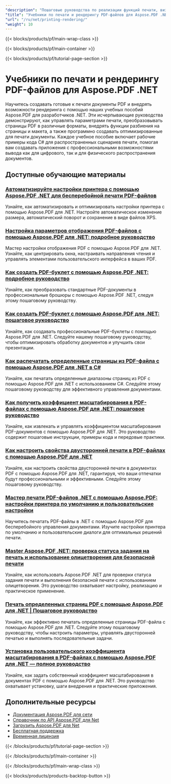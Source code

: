 ```yaml
---
"description": "Пошаговые руководства по реализации функций печати, визуального рендеринга и предварительного просмотра PDF-файлов с помощью Aspose.PDF для .NET."
"title": "Учебники по печати и рендерингу PDF-файлов для Aspose.PDF .NET"
"url": "/ru/net/printing-rendering/"
"weight": 10
---
```


{{< blocks/products/pf/main-wrap-class >}}

{{< blocks/products/pf/main-container >}}

{{< blocks/products/pf/tutorial-page-section >}}

# Учебники по печати и рендерингу PDF-файлов для Aspose.PDF .NET

Научитесь создавать готовые к печати документы PDF и внедрять возможности рендеринга с помощью наших учебных пособий Aspose.PDF для разработчиков .NET. Эти исчерпывающие руководства демонстрируют, как управлять параметрами печати, преобразовывать страницы PDF в различные форматы, внедрять функции разбиения на страницы и макета, а также программно создавать оптимизированные для печати документы. Каждое учебное пособие включает рабочие примеры кода C# для распространенных сценариев печати, помогая вам создавать приложения с профессиональными возможностями вывода как для цифрового, так и для физического распространения документов.

## Доступные обучающие материалы

### [Автоматизируйте настройки принтера с помощью Aspose.PDF .NET для бесперебойной печати PDF-файлов](./automate-printer-settings-aspose-pdf-net/)
Узнайте, как автоматизировать и оптимизировать настройки принтера с помощью Aspose.PDF для .NET. Настройте автоматическое изменение размера, автоматический поворот и сохранение в виде файлов XPS.

### [Настройка параметров отображения PDF-файлов с помощью Aspose.PDF для .NET: подробное руководство](./aspose-pdf-net-customize-display-settings/)
Мастер настройки отображения PDF с помощью Aspose.PDF для .NET. Узнайте, как центрировать окна, настраивать направления чтения и управлять элементами пользовательского интерфейса в ваших PDF.

### [Как создать PDF-буклет с помощью Aspose.PDF .NET: подробное руководство](./create-pdf-booklet-using-asposepdf-dotnet/)
Узнайте, как преобразовать стандартные PDF-документы в профессиональные брошюры с помощью Aspose.PDF .NET, следуя этому пошаговому руководству.

### [Как создать PDF-буклет с помощью Aspose.PDF для .NET: пошаговое руководство](./create-pdf-booklet-aspose-pdf-net-guide/)
Узнайте, как создавать профессиональные PDF-буклеты с помощью Aspose.PDF для .NET. Следуйте нашему пошаговому руководству, чтобы оптимизировать обработку документов и улучшить свои презентации.

### [Как распечатать определенные страницы из PDF-файла с помощью Aspose.PDF для .NET в C#](./print-specific-pages-pdf-aspose-net/)
Узнайте, как печатать определенные диапазоны страниц из PDF с помощью Aspose.PDF для .NET с использованием C#. Следуйте этому пошаговому руководству для эффективного управления документами.

### [Как получить коэффициент масштабирования в PDF-файлах с помощью Aspose.PDF для .NET: пошаговое руководство](./retrieve-zoom-factor-aspose-pdf-dotnet/)
Узнайте, как извлекать и управлять коэффициентом масштабирования PDF-документов с помощью Aspose.PDF для .NET. Это руководство содержит пошаговые инструкции, примеры кода и передовые практики.

### [Как настроить свойства двусторонней печати в PDF-файлах с помощью Aspose.PDF для .NET](./set-duplex-print-properties-aspose-pdf-dotnet/)
Узнайте, как настроить свойства двусторонней печати в документах PDF с помощью Aspose.PDF для .NET, гарантируя, что ваши отпечатки будут профессиональными и эффективными. Следуйте этому пошаговому руководству.

### [Мастер печати PDF-файлов .NET с помощью Aspose.PDF: настройки принтера по умолчанию и пользовательские настройки](./efficient-pdf-printing-net-aspose-pdf/)
Научитесь печатать PDF-файлы в .NET с помощью Aspose.PDF для бесперебойного управления документами. Изучите настройки принтера по умолчанию и пользовательские диалоги для оптимальных решений печати.

### [Master Aspose.PDF .NET: проверка статуса задания на печать и использование олицетворения для безопасной печати](./aspose-pdf-net-check-print-job-status-impersonation/)
Узнайте, как использовать Aspose.PDF .NET для проверки статуса задания печати и выполнения безопасной печати с использованием олицетворения. Это руководство охватывает настройку, реализацию и практическое применение.

### [Печать определенных страниц PDF с помощью Aspose.PDF для .NET | Пошаговое руководство](./print-specific-pdf-pages-aspose-dotnet/)
Узнайте, как эффективно печатать определенные страницы PDF-файла с помощью Aspose.PDF для .NET. Следуйте этому пошаговому руководству, чтобы настроить параметры, управлять двусторонней печатью и выполнять последовательные задачи.

### [Установка пользовательского коэффициента масштабирования в PDF-файлах с помощью Aspose.PDF для .NET — полное руководство](./aspose-pdf-net-set-zoom-factor-pdfs/)
Узнайте, как задать собственный коэффициент масштабирования в документах PDF с помощью Aspose.PDF для .NET. Это руководство охватывает установку, шаги внедрения и практические приложения.

## Дополнительные ресурсы

- [Документация Aspose.PDF для сети](https://docs.aspose.com/pdf/net/)
- [Справочник по API Aspose.PDF для Net](https://reference.aspose.com/pdf/net/)
- [Загрузить Aspose.PDF для Net](https://releases.aspose.com/pdf/net/)
- [Бесплатная поддержка](https://forum.aspose.com/)
- [Временная лицензия](https://purchase.aspose.com/temporary-license/)

{{< /blocks/products/pf/tutorial-page-section >}}

{{< /blocks/products/pf/main-container >}}

{{< /blocks/products/pf/main-wrap-class >}}

{{< blocks/products/products-backtop-button >}}